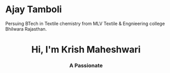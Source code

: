 # Ajay Tamboli
Persuing BTech in Textile chemistry from MLV Textile & Engnieering college Bhilwara Rajasthan.
<br>
<h1 align="center">Hi, I'm Krish Maheshwari</h1>
<h3 align="center"> A Passionate 
